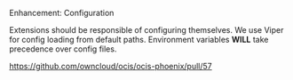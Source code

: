 Enhancement: Configuration

Extensions should be responsible of configuring themselves. We use Viper for config loading from default paths. Environment variables **WILL** take precedence over config files.

<https://github.com/owncloud/ocis/ocis-phoenix/pull/57>
